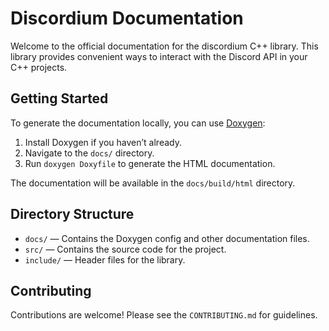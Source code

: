 # Discordium Documentation

Welcome to the official documentation for the discordium C++ library. This library provides convenient ways to interact with the Discord API in your C++ projects.

## Getting Started

To generate the documentation locally, you can use [Doxygen](https://www.doxygen.nl/):

1. Install Doxygen if you haven’t already.
2. Navigate to the `docs/` directory.
3. Run `doxygen Doxyfile` to generate the HTML documentation.

The documentation will be available in the `docs/build/html` directory.

## Directory Structure

- `docs/` — Contains the Doxygen config and other documentation files.
- `src/` — Contains the source code for the project.
- `include/` — Header files for the library.

## Contributing

Contributions are welcome! Please see the `CONTRIBUTING.md` for guidelines.

